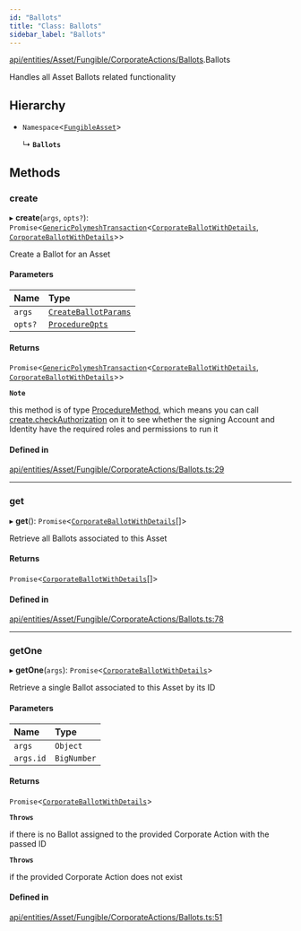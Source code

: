 ```yaml
---
id: "Ballots"
title: "Class: Ballots"
sidebar_label: "Ballots"
---
```


[api/entities/Asset/Fungible/CorporateActions/Ballots](../../../../../../../modules/API/Entities/Asset/Fungible/CorporateActions/Ballots/Ballots.md).Ballots

Handles all Asset Ballots related functionality

## Hierarchy

- `Namespace`\<[`FungibleAsset`](../../FungibleAsset.md)\>

  ↳ **`Ballots`**

## Methods

### create

▸ **create**(`args`, `opts?`): `Promise`\<[`GenericPolymeshTransaction`](../../../../../../../modules/API/Procedures/Types/Types.md#genericpolymeshtransaction)\<[`CorporateBallotWithDetails`](../../../../../../../interfaces/API/Entities/Types/CorporateBallotWithDetails/CorporateBallotWithDetails.md), [`CorporateBallotWithDetails`](../../../../../../../interfaces/API/Entities/Types/CorporateBallotWithDetails/CorporateBallotWithDetails.md)\>\>

Create a Ballot for an Asset

#### Parameters

| Name | Type |
| :------ | :------ |
| `args` | [`CreateBallotParams`](../../../../../../../interfaces/API/Procedures/Types/CreateBallotParams/CreateBallotParams.md) |
| `opts?` | [`ProcedureOpts`](../../../../../../../interfaces/API/Procedures/Types/ProcedureOpts/ProcedureOpts.md) |

#### Returns

`Promise`\<[`GenericPolymeshTransaction`](../../../../../../../modules/API/Procedures/Types/Types.md#genericpolymeshtransaction)\<[`CorporateBallotWithDetails`](../../../../../../../interfaces/API/Entities/Types/CorporateBallotWithDetails/CorporateBallotWithDetails.md), [`CorporateBallotWithDetails`](../../../../../../../interfaces/API/Entities/Types/CorporateBallotWithDetails/CorporateBallotWithDetails.md)\>\>

**`Note`**

this method is of type [ProcedureMethod](../../../../../../../interfaces/API/Procedures/Types/ProcedureMethod/ProcedureMethod.md), which means you can call [create.checkAuthorization](../../../../../../../interfaces/API/Procedures/Types/ProcedureMethod/ProcedureMethod.md#checkauthorization)
  on it to see whether the signing Account and Identity have the required roles and permissions to run it

#### Defined in

[api/entities/Asset/Fungible/CorporateActions/Ballots.ts:29](https://github.com/PolymeshAssociation/polymesh-sdk/blob/fbf6882d0/src/api/entities/Asset/Fungible/CorporateActions/Ballots.ts#L29)

___

### get

▸ **get**(): `Promise`\<[`CorporateBallotWithDetails`](../../../../../../../interfaces/API/Entities/Types/CorporateBallotWithDetails/CorporateBallotWithDetails.md)[]\>

Retrieve all Ballots associated to this Asset

#### Returns

`Promise`\<[`CorporateBallotWithDetails`](../../../../../../../interfaces/API/Entities/Types/CorporateBallotWithDetails/CorporateBallotWithDetails.md)[]\>

#### Defined in

[api/entities/Asset/Fungible/CorporateActions/Ballots.ts:78](https://github.com/PolymeshAssociation/polymesh-sdk/blob/fbf6882d0/src/api/entities/Asset/Fungible/CorporateActions/Ballots.ts#L78)

___

### getOne

▸ **getOne**(`args`): `Promise`\<[`CorporateBallotWithDetails`](../../../../../../../interfaces/API/Entities/Types/CorporateBallotWithDetails/CorporateBallotWithDetails.md)\>

Retrieve a single Ballot associated to this Asset by its ID

#### Parameters

| Name | Type |
| :------ | :------ |
| `args` | `Object` |
| `args.id` | `BigNumber` |

#### Returns

`Promise`\<[`CorporateBallotWithDetails`](../../../../../../../interfaces/API/Entities/Types/CorporateBallotWithDetails/CorporateBallotWithDetails.md)\>

**`Throws`**

if there is no Ballot assigned to the provided Corporate Action with the passed ID

**`Throws`**

if the provided Corporate Action does not exist

#### Defined in

[api/entities/Asset/Fungible/CorporateActions/Ballots.ts:51](https://github.com/PolymeshAssociation/polymesh-sdk/blob/fbf6882d0/src/api/entities/Asset/Fungible/CorporateActions/Ballots.ts#L51)
